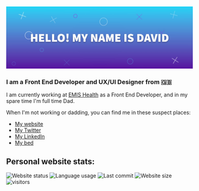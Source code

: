![Hi my name is David](https://raw.githubusercontent.com/davidn0rman/davidn0rman/master/1500x500.jpg)

### I am a Front End Developer and UX/UI Designer from 🇬🇧

I am currently working at [EMIS Health](https://www.emishealth.com/) as a Front End Developer, and in my spare time I'm full time Dad.

When I'm not working or dadding, you can find me in these suspect places:

- [My website](https://davidnorman.info/)
- [My Twitter](https://twitter.com/davidn0rman/)
- [My LinkedIn](https://www.linkedin.com/in/davidn0rman/)
- [My bed](https://www.ikea.com/gb/en/p/malm-ottoman-bed-black-brown-50404819/)

## Personal website stats:

![Website status](https://img.shields.io/website?label=davidnorman.info&url=https%3A%2F%2Fdavidnorman.info%2F) ![Language usage](https://img.shields.io/github/languages/top/davidn0rman/website) ![Last commit](https://img.shields.io/github/last-commit/davidn0rman/website) ![Website size](https://img.shields.io/github/languages/code-size/davidn0rman/website) ![visitors](https://visitor-badge.glitch.me/badge?page_id=page.id)


<!--
**davidn0rman/davidn0rman** is a ✨ _special_ ✨ repository because its `README.md` (this file) appears on your GitHub profile.

Here are some ideas to get you started:

- 🔭 I’m currently working on ...
- 🌱 I’m currently learning ...
- 👯 I’m looking to collaborate on ...
- 🤔 I’m looking for help with ...
- 💬 Ask me about ...
- 📫 How to reach me: ...
- 😄 Pronouns: ...
- ⚡ Fun fact: ...
-->
